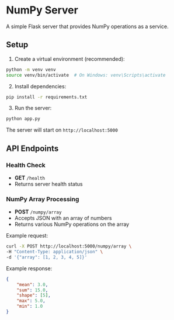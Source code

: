 # NumPy Server

A simple Flask server that provides NumPy operations as a service.

## Setup

1. Create a virtual environment (recommended):
```bash
python -m venv venv
source venv/bin/activate  # On Windows: venv\Scripts\activate
```

2. Install dependencies:
```bash
pip install -r requirements.txt
```

3. Run the server:
```bash
python app.py
```

The server will start on `http://localhost:5000`

## API Endpoints

### Health Check
- **GET** `/health`
- Returns server health status

### NumPy Array Processing
- **POST** `/numpy/array`
- Accepts JSON with an array of numbers
- Returns various NumPy operations on the array

Example request:
```bash
curl -X POST http://localhost:5000/numpy/array \
-H "Content-Type: application/json" \
-d '{"array": [1, 2, 3, 4, 5]}'
```

Example response:
```json
{
    "mean": 3.0,
    "sum": 15.0,
    "shape": [5],
    "max": 5.0,
    "min": 1.0
}
``` 